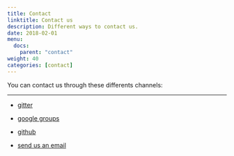 ```yaml
---
title: Contact
linktitle: Contact us
description: Different ways to contact us.
date: 2018-02-01
menu:
  docs:
    parent: "contact"
weight: 40
categories: [contact]
---
```


You can contact us through these differents channels:
<hr>

- [gitter](https://gitter.im/honeytrap/honeytrap)

- [google groups](https://groups.google.com/forum/#!forum/honeytrap-users)

- [github](https://www.github.com/honeytrap/honeytrap)

- [send us an email](mailto:contact@honeytrap.io)
